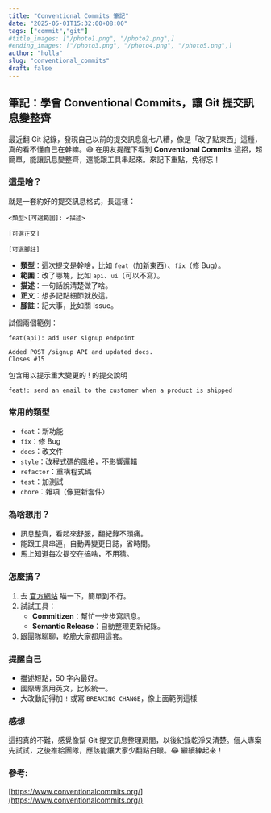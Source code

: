 ```yaml
---
title: "Conventional Commits 筆記"
date: "2025-05-01T15:32:00+08:00"
tags: ["commit","git"]
#title_images: ["/photo1.png", "/photo2.png",]
#ending_images: ["/photo3.png", "/photo4.png", "/photo5.png",]
author: "holla"
slug: "conventional_commits"
draft: false
---
```


## 筆記：學會 Conventional Commits，讓 Git 提交訊息變整齊

最近翻 Git 紀錄，發現自己以前的提交訊息亂七八糟，像是「改了點東西」這種，真的看不懂自己在幹嘛。😅 在朋友提醒下看到 **Conventional Commits** 這招，超簡單，能讓訊息變整齊，還能跟工具串起來。來記下重點，免得忘！
<!--more-->

### 這是啥？

就是一套約好的提交訊息格式，長這樣：

```
<類型>[可選範圍]: <描述>

[可選正文]

[可選腳註]
```

- **類型**：這次提交是幹啥，比如 `feat`（加新東西）、`fix`（修 Bug）。
- **範圍**：改了哪塊，比如 `api`、`ui`（可以不寫）。
- **描述**：一句話說清楚做了啥。
- **正文**：想多記點細節就放這。
- **腳註**：記大事，比如關 Issue。

試個兩個範例：

```
feat(api): add user signup endpoint

Added POST /signup API and updated docs.
Closes #15
```

包含用以提示重大變更的 ! 的提交說明
```
feat!: send an email to the customer when a product is shipped
```

### 常用的類型

- `feat`：新功能
- `fix`：修 Bug
- `docs`：改文件
- `style`：改程式碼的風格，不影響邏輯
- `refactor`：重構程式碼
- `test`：加測試
- `chore`：雜項（像更新套件）

### 為啥想用？

- 訊息整齊，看起來舒服，翻紀錄不頭痛。
- 能跟工具串連，自動弄變更日誌，省時間。
- 馬上知道每次提交在搞啥，不用猜。

### 怎麼搞？

1. 去 [官方網站](https://www.conventionalcommits.org/) 瞄一下，簡單到不行。
2. 試試工具：
   - **Commitizen**：幫忙一步步寫訊息。
   - **Semantic Release**：自動整理更新紀錄。
3. 跟團隊聊聊，乾脆大家都用這套。

### 提醒自己

- 描述短點，50 字內最好。
- 國際專案用英文，比較統一。
- 大改動記得加 `!` 或寫 `BREAKING CHANGE`，像上面範例這樣

### 感想

這招真的不難，感覺像幫 Git 提交訊息整理房間，以後紀錄乾淨又清楚。個人專案先試試，之後推給團隊，應該能讓大家少翻點白眼。😂 繼續練起來！

### 參考:
[https://www.conventionalcommits.org/](https://www.conventionalcommits.org/)